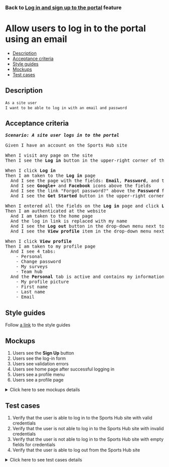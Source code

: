 ### Back to [Log in and sign up to the portal](../../) feature

# Allow users to log in to the portal using an email

- [Description](#description)
- [Acceptance criteria](#acceptance-criteria)
- [Style guides](#style-guides)
- [Mockups](#mockups)
- [Test cases](#test-cases)

## Description

    As a site user
    I want to be able to log in with an email and password

## Acceptance criteria

<pre>
<b><i>Scenario: A site user logs in to the portal</i></b>

Given I have an account on the Sports Hub site

When I visit any page on the site
Then I see the <b>Log in</b> button in the upper-right corner of the page

When I click <b>Log in</b>
Then I am taken to the <b>Log in</b> page
  And I see the page with the fields: <b>Email</b>, <b>Password</b>, and the <b>Log in</b> button
  And I see <b>Google+</b> and <b>Facebook</b> icons above the fields
  And I see the link "Forgot password?" above the <b>Password</b> field
  And I see the <b>Get Started</b> button in the upper-right corner of the page, next to the label "Don’t have an account?"

When I entered all the fields on the <b>Log in</b> page and click <b>Log in</b>
Then I am authenticated at the website
  And I am taken to the home page
  And the log in link is replaced with my name
  And I see the <b>Log out</b> button in the drop-down menu next to my name
  And I see the <b>View profile</b> item in the drop-down menu next to my name

When I click <b>View profile</b>
Then I am taken to my profile page
  And I see 4 tabs:
    - Personal
    - Change password
    - My surveys
    - Team hub
  And the <b>Personal</b> tab is active and contains my information:
    - My profile picture
    - First name
    - Last name
    - Email
</pre>

## Style guides

Follow [a link](https://www.figma.com/proto/0zkkf5WC77OSpvyD6YXpFE/Style-guides?page-id=0%3A1&node-id=19%3A5368&viewport=266%2C48%2C0.54&scaling=min-zoom&starting-point-node-id=19%3A5368) to the style guides

## Mockups

1. Users see the <b>Sign Up</b> button
2. Users see the log-in form
3. Users see validation errors
4. Users see home page after successful logging in
5. Users see a profile menu
6. Users see a profile page

<details>
  <summary>Click here to see mockups details</summary>

**1. Users see the Sign Up button:**

![Users see the Sign Up button](/sports_hub_portal/web_application_features/log_in_and_sign_up/images/home_page_logged_out_user.png)

**2. Users see the log-in form:**

![Users see the log-in form](/sports_hub_portal/web_application_features/log_in_and_sign_up/images/log_in_empty_form.png)

**3. Users see validation errors:**

![Users see validation errors](/sports_hub_portal/web_application_features/log_in_and_sign_up/images/log_in_form_validation.png)

**4. Users see home page after successful logging in:**

![Users see home page after successful logging in](/sports_hub_portal/web_application_features/log_in_and_sign_up/images/home_page_logged_in_user.png)

**5. Users see a profile menu:**

![Users see a profile menu](/sports_hub_portal/web_application_features/log_in_and_sign_up/images/user_profile_menu_for_email_registration.png)

**6. Users see a profile page:**

![Users see a profile page](/sports_hub_portal/web_application_features/log_in_and_sign_up/images/user_profile_page.png)

</details>

## Test cases

1. Verify that the user is able to log in to the Sports Hub site with valid credentials
2. Verify that the user is not able to log in to the Sports Hub site with invalid credentials
3. Verify that the user is not able to log in to the Sports Hub site with empty fields for credentials
4. Verify that the user is able to log out from the Sports Hub site

<details>
  <summary>Click here to see test cases details</summary>

### **#1. Verify that the user is able to log in to the Sports Hub site with valid credentials**

|Preconditions|Steps|Expected result
------|-------|----------
|- Go to the Sports Hub home page</br>- Have a site user account registered|1) Click **Log in** in the upper-right corner of the page</br>2) Enter valid data in the **Email address** and **Password** fields</br>3) Click **Log in**|3) The user is successfully logged in|

### **#2. Verify that the user is not able to log in to the Sports Hub site with invalid credentials**

|Preconditions|Steps|Expected result
------|-------|----------
|- Go to the Sports Hub home page|1) Click **Log in** in the upper-right corner of the page</br>2) Enter invalid data in the **Email address** or **Password** fields</br>3) Click **Log in**|3) The user is not able to log in with invalid credentials|

### **#3. Verify that the user is not able to log in to the Sports Hub site with empty fields for credentials**

|Preconditions|Steps|Expected result
------|-------|----------
|- Go to the Sports Hub home page|1) Click **Log in** in the upper-right corner of the page</br>2) Leave the <b>Email address</b> and <b>Password</b> fields empty</br>3) Click **Log in**|3) The user is not able to log in to the account with invalid credentials|

### **#4. Verify that the user is able to log out from the Sports Hub site**

|Preconditions|Steps|Expected result
------|-------|----------
|- Go to the Sports Hub home page</br>- The user is logged in|1) Click the drop-down button on the right of the profile picture</br>2) Select **Log out** from the drop-down menu|2) The user is logged out from the Sports Hub site|
</details>
